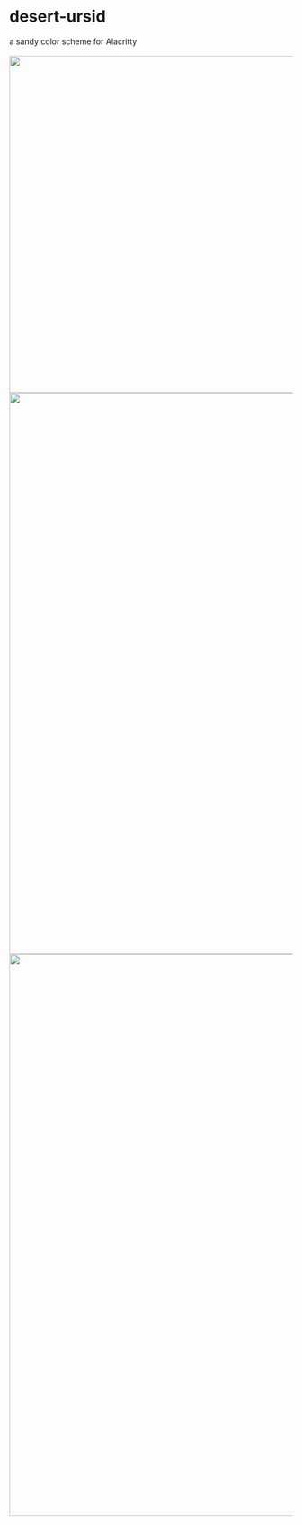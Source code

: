 # desert-ursid
a sandy color scheme for Alacritty
\
\
<img src="images/screenshot.jpg" width="600px">
<img src="images/htop.jpg" width="1000px">
<img src="images/code.jpg" width="1000px">
